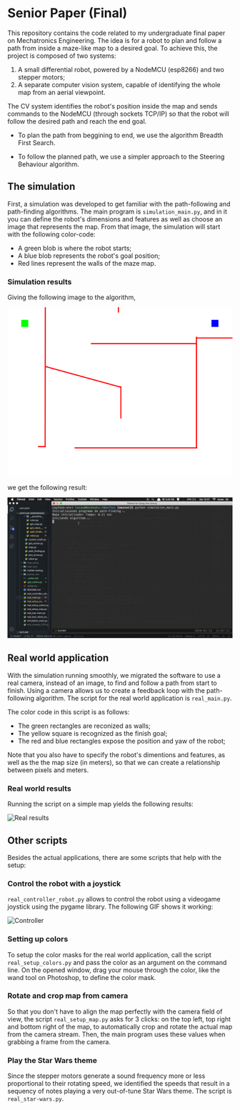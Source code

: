 # Senior Paper (Final)

This repository contains the code related to my undergraduate final paper on Mechatronics Engineering. The idea is for a robot to plan and follow a path from inside a maze-like map to a desired goal. To achieve this, the project is composed of two systems:

1. A small differential robot, powered by a NodeMCU (esp8266) and two stepper motors;
2. A separate computer vision system, capable of identifying the whole map from an aerial viewpoint.

The CV system identifies the robot's position inside the map and sends commands to the NodeMCU (through sockets TCP/IP) so that the robot will follow the desired path and reach the end goal.

- To plan the path from beggining to end, we use the algorithm Breadth First Search.

- To follow the planned path, we use a simpler approach to the Steering Behaviour algorithm.

## The simulation

First, a simulation was developed to get familiar with the path-following and path-finding algorithms. The main program is `simulation_main.py`, and in it you can define the robot's dimensions and features as well as choose an image that represents the map. From that image, the simulation will start with the following color-code:

- A green blob is where the robot starts;
- A blue blob represents the robot's goal position;
- Red lines represent the walls of the maze map.

### Simulation results

Giving the following image to the algorithm,

![Simulation map](src/sim_map.png)

we get the following result:

![Simulation result](src/simulation.gif)

## Real world application

With the simulation running smoothly, we migrated the software to use a real camera, instead of an image, to find and follow a path from start to finish. Using a camera allows us to create a feedback loop with the path-following algorithm. The script for the real world application is `real_main.py`.

The color code in this script is as follows:

- The green rectangles are reconized as walls;
- The yellow square is recognized as the finish goal;
- The red and blue rectangles expose the position and yaw of the robot;

Note that you also have to specify the robot's dimentions and features, as well as the the map size (in meters), so that we can create a relationship between pixels and meters.

### Real world results

Running the script on a simple map yields the following results:

![Real results](src/real.gif)

## Other scripts

Besides the actual applications, there are some scripts that help with the setup:

### Control the robot with a joystick

`real_controller_robot.py` allows to control the robot using a videogame joystick using the pygame library. The following GIF shows it working:

![Controller](src/controller.gif)

### Setting up colors

To setup the color masks for the real world application, call the script `real_setup_colors.py` and pass the color as an argument on the command line. On the opened window, drag your mouse through the color, like the wand tool on Photoshop, to define the color mask.

### Rotate and crop map from camera

So that you don't have to align the map perfectly with the camera field of view, the script `real_setup_map.py` asks for 3 clicks: on the top left, top right and bottom right of the map, to automatically crop and rotate the actual map from the camera stream. Then, the main program uses these values when grabbing a frame from the camera.

### Play the Star Wars theme

Since the stepper motors generate a sound frequency more or less proportional to their rotating speed, we identified the speeds that result in a sequency of notes playing a very out-of-tune Star Wars theme. The script is `real_star-wars.py`.